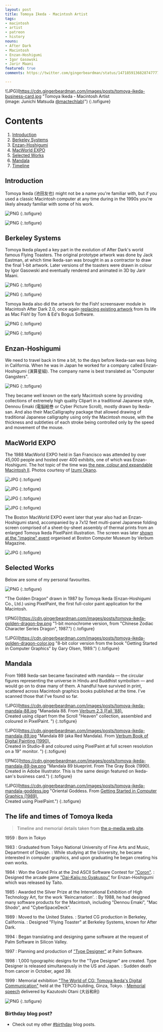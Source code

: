 ```yaml
---
layout: post
title: Tomoya Ikeda - Macintosh Artist
tags:
- macintosh
- artist
- patreon
- history
nouns:
- After Dark
- Macintosh
- Enzan-Hoshigumi
- Igor Gasowski
- Jarir Maani
featured: true
comments: https://twitter.com/gingerbeardman/status/1471859136828747777

---
```

![JPG](https://cdn.gingerbeardman.com/images/posts/tomoya-ikeda-business-card.jpg "Tomoya Ikeda - Macintosh Artist<br>(image:
Junichi Matsuda <a href="https://twitter.com/mactechlab">@mactechlab</a>)")
{:.tofigure}

# Contents
1. [Introduction](#introduction)
1. [Berkeley Systems](#berkeley-systems)
1. [Enzan-Hoshigumi](#enzan-hoshigumi)
1. [MacWorld EXPO](#macworld-expo)
1. [Selected Works](#selected-works)
1. [Mandala](#mandala)
1. [Timeline](#the-life-and-times-of-tomoya-ikeda)

## Introduction

Tomoya Ikeda (池田友也) might not be a name you're familiar with, but if you used a classic Macintosh computer at any time during in the 1990s you're likely already familiar with some of his work.

![PNG](https://cdn.gingerbeardman.com/images/posts/tomoya-ikeda-after-dark-flying-toasters-bw.png "After Dark 2.0: Flying Toasters")
{:.tofigure}

![PNG](https://cdn.gingerbeardman.com/images/posts/tomoya-ikeda-after-dark-flying-toasters-about.png "Flying Toasters: artwork by Tomoya Ikeda")
{:.tofigure}

## Berkeley Systems

Tomoya Ikeda played a key part in the evolution of After Dark's world famous Flying Toasters. The original prototype artwork was done by Jack Eastman, at which time Ikeda-san was brought in as a contractor to draw the final 1-bit artwork. Later versions of the toasters were drawn in colour by Igor Gasowski and eventually rendered and animated in 3D by Jarir Maani.

![PNG](https://cdn.gingerbeardman.com/images/posts/tomoya-ikeda-after-dark-flying-toasters-proto.png "Flying Toasters: prototype artwork by Jack Eastman")
{:.tofigure}

![PNG](https://cdn.gingerbeardman.com/images/posts/tomoya-ikeda-after-dark-flying-toasters-color.png "Flying Toasters: color artwork by Igor Gasowski")
{:.tofigure}

Tomoya Ikeda also did the artwork for the Fish! screensaver module in Macintosh After Dark 2.0, once again [replacing existing artwork](https://archive.org/details/artofdarkness00fent/page/21/mode/2up) from its life as Mac Fish! by Tom & Ed's Bogus Software.

![PNG](https://cdn.gingerbeardman.com/images/posts/tomoya-ikeda-after-dark-fish.png "After Dark 2.0: Fish!")
{:.tofigure}

![PNG](https://cdn.gingerbeardman.com/images/posts/tomoya-ikeda-after-dark-fish-about.png "Fish Art by Tomoya Ikeda")
{:.tofigure}

## Enzan-Hoshigumi

We need to travel back in time a bit, to the days before Ikeda-san was living in California. When he was in Japan he worked for a company called Enzan-Hoshigumi (演算星組). The company name is best translated as "Computer Gangsters".

![PNG](https://cdn.gingerbeardman.com/images/posts/tomoya-ikeda-eh-logo.png " ")
{:.tofigure}

They became well known on the early Macintosh scene by providing collections of extremely high quality Clipart in a traditional Japanese style, Dennou Emaki (電脳絵巻 or Cyber Picture Scroll), mostly drawn by Ikeda-san. And also their MacCalligraphy package that allowed drawing of traditional Japanese calligraphy using only the Macintosh mouse, with the thickness and subtleties of each stroke being controlled only by the speed and movement of the mouse.

## MacWorld EXPO

The 1988 MacWorld EXPO held in San Francisco was attended by over 45,000 people and hosted over 400 exhibits, one of which was Enzan-Hoshigumi. The hot topic of the time was [the new, colour and expandable Macintosh II](http://www.cornica.org/mac-reports/macworld-expo-1988/). Photos courtesy of [Izumi Okano](https://twitter.com/haeckel).

![JPG](https://cdn.gingerbeardman.com/images/posts/tomoya-ikeda-eh-ikeda-prep.jpg "Tomoya Ikeda preparing for the show in a San Francisco hotel room")
{:.tofigure}

![JPG](https://cdn.gingerbeardman.com/images/posts/tomoya-ikeda-eh-stand-prep.jpg "Hirofumi Inoue (left), Izumi Okano (centre) and Ikeda-san (right, facing away) setting up")
{:.tofigure}

![JPG](https://cdn.gingerbeardman.com/images/posts/tomoya-ikeda-eh-stand-empty.jpg "The Enzan-Hoshigumi range of Macintosh software")
{:.tofigure}

![JPG](https://cdn.gingerbeardman.com/images/posts/tomoya-ikeda-eh-ikeda-gosney.jpg "Ikeda-san interviewed by Michael Gosney (Verbum Magazine) at Moscone Center")
{:.tofigure}

The Boston MacWorld EXPO event later that year also had an Enzan-Hoshigumi stand, accompanied by a 7x12 feet multi-panel Japanese folding screen comprised of a sheet-by-sheet assembly of thermal prints from an enlarged Tomoya Ikeda PixelPaint illustration. The screen was later [shown at the "imagine" event](https://archive.org/details/verbum203unse/page/2/mode/2up) organised at Boston Computer Museum by Verbum Magazine.

![JPG](https://cdn.gingerbeardman.com/images/posts/tomoya-ikeda-folding-screen.jpg " ")
{:.tofigure}

## Selected Works

Below are some of my personal favourites.

![PNG](https://cdn.gingerbeardman.com/images/posts/tomoya-ikeda-hyperlib.jpg "Graphic for a feature article on サイバースペースデッキ in HyperLib issue 1, Jan/Feb 1989.")
{:.tofigure}

"The Golden Dragon" drawn in 1987 by Tomoya Ikeda (Enzan-Hoshigumi Co., Ltd.) using PixelPaint, the first full-color paint application for the Macintosh.

![PNG](https://cdn.gingerbeardman.com/images/posts/tomoya-ikeda-golden-dragon-bw.png "1-bit monochrome version, from "Chinese Zodiac Character Series Dragon", 1987.")
{:.tofigure}

![JPG](https://cdn.gingerbeardman.com/images/posts/tomoya-ikeda-golden-dragon-color.jpg "8-bit color version from the book "Getting Started in Computer Graphics" by Gary Olsen, 1989.")
{:.tofigure}

## Mandala

From 1988 Ikeda-san became fascinated with mandala — the circular figures representing the universe in Hindu and Buddhist symbolism — and would go on to draw many of them. A handful have survived in print, scattered across Macintosh graphics books published at the time. I've scanned those that I've found so far.

![JPG](https://cdn.gingerbeardman.com/images/posts/tomoya-ikeda-mandala-88.jpg "Manadala 88. From <a href="https://archive.org/details/verbum203unse/page/8/mode/2up">Verbum 2.3 (Fall '88).</a><br>Created using clipart from the Scroll "Heaven" collection, assembled and coloured in PixelPaint. ")
{:.tofigure}

![JPG](https://cdn.gingerbeardman.com/images/posts/tomoya-ikeda-mandala-89.jpg "Mandala 89 (aka Red Mandala). From <a href="https://archive.org/details/verbumbookofdigi0000gosn">Verbum Book of Digital Painting (1990).</a><br>Created in Studio-8 and coloured using PixelPaint at full screen resolution on a 19" monitor. ")
{:.tofigure}

![PNG](https://cdn.gingerbeardman.com/images/posts/tomoya-ikeda-mandala-89-bw.png "Mandala 89 blueprint. From <a hef="https://archive.org/details/graybookdesignin00gosn">The Gray Book (1990).</a><br>Created in Adobe Illustrator. This is the same design featured on Ikeda-san's business card.")
{:.tofigure}

![JPG](https://cdn.gingerbeardman.com/images/posts/tomoya-ikeda-mandala-goddess.jpg "Oriental Goddess. From <a href="https://archive.org/details/gettingstartedin00olse_2">Getting Started in Computer Graphics (1989).</a><br>Created using PixelPaint.")
{:.tofigure}

## The life and times of Tomoya Ikeda

> Timeline and memorial details taken from [the p-media web site](http://p-media.jp/TomoyaIkeda/profile/index.html).

1959
: Born in Tokyo

1983
: Graduated from Tokyo National University of Fine Arts and Music, Department of Design.
: While studying at the University, he became interested in computer graphics, and upon graduating he began creating his own works.

1984
: Won the Grand Prix at the 2nd ASCII Software Contest for ["Coron"](https://ameblo.jp/koorogiyousyoku/entry-11983851960.html).
: Designed the arcade game ["Dai-Kaiju no Gyakusou"](https://en.wikipedia.org/wiki/Daikaijū_no_Gyakushū) for Enzan-Hoshigumi which was released by Taito.

1985
: Awarded the Silver Prize at the International Exhibition of High Technology Art, for the work 'Reincarnation'.
: By 1988, he had designed many software products for the Macintosh, including "Dennou Emaki", "Mac Shodo", and "CyberSpaceDeck".

1989
: Moved to the United States.
: Started CG production in Berkeley, California.
: Designed "Flying Toaster" at Berkeley Systems, known for After Dark.

1994
: Began translating and designing game software at the request of Palm Software in Silicon Valley.

1997
: Planning and production of ["Type Designer"](https://appletechlab.jp/blog-entry-283.html) at Palm Software.

1998
: 1,000 typographic designs for the "Type Designer" are created.
Type Designer is released simultaneously in the US and Japan.
: Sudden death from cancer in October, aged 39.

1999
: Memorial exhibition ["The World of CG: Tomoya Ikeda's Digital Communication"](http://p-media.jp/TomoyaIkeda/index1.html) held at the TEPCO building, Ginza, Tokyo.
: [Memorial speech](http://p-media.jp/TomoyaIkeda/ohtani.html) delivered by Kazutoshi Otani (大谷和利)

![PNG](https://cdn.gingerbeardman.com/images/posts/tomoya-ikeda-profile.jpg "Tomoya Ikeda (1959-1998)")
{:.tofigure}

### Birthday blog post?

- Check out my other [#birthday](/tag/birthday/) blog posts.